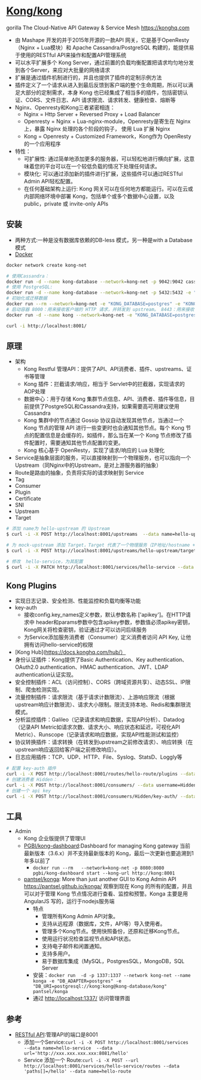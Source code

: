 # [Kong/kong](https://github.com/Kong/kong)

gorilla The Cloud-Native API Gateway & Service Mesh https://konghq.com

* 由 Mashape 开发的并于2015年开源的一款API 网关，它是基于OpenResty（Nginx + Lua模块）和 Apache Cassandra/PostgreSQL 构建的，能提供易于使用的RESTful API来操作和配置API管理系统
* 可以水平扩展多个 Kong Server，通过前置的负载均衡配置把请求均匀地分发到各个Server，来应对大批量的网络请求
* 扩展是通过插件机制进行的，并且也提供了插件的定制示例方法
* 插件定义了一个请求从进入到最后反馈到客户端的整个生命周期，所以可以满足大部分的定制需求，本身 Kong 也已经集成了相当多的插件，包括密钥认证、CORS、文件日志、API 请求限流、请求转发、健康检查、熔断等
* Nginx、Openresty和Kong三者紧密相连：
    - Nginx = Http Server + Reversed Proxy + Load Balancer
    - Openresty = Nginx + Lua-nginx-module，Openresty是寄生在 Nginx 上，暴露 Nginx 处理的各个阶段的钩子， 使用 Lua 扩展 Nginx
    - Kong = Openresty + Customized Framework，Kong作为 OpenResty 的一个应用程序
* 特性：
    - 可扩展性: 通过简单地添加更多的服务器，可以轻松地进行横向扩展，这意味着您的平台可以在一个较低负载的情况下处理任何请求。
    - 模块化: 可以通过添加新的插件进行扩展，这些插件可以通过RESTful Admin API轻松配置。
    - 在任何基础架构上运行: Kong 网关可以在任何地方都能运行。可以在云或内部网络环境中部署 Kong，包括单个或多个数据中心设置，以及 public，private 或 invite-only APIs

## 安装

* 两种方式:一种是没有数据库依赖的DB-less 模式，另一种是with a Database 模式
* [Docker](https://docs.konghq.com/install/docker/)

```sh
docker network create kong-net

# 使用Cassandra：
docker run -d --name kong-database --network=kong-net -p 9042:9042 cassandra:3
# 使用 PostgreSQL:
docker run -d --name kong-database --network=kong-net -p 5432:5432 -e "POSTGRES_USER=kong" -e "POSTGRES_DB=kong" -e "POSTGRES_PASSWORD=kong" postgres:9.6
# 初始化或迁移数据
docker run --rm --network=kong-net -e "KONG_DATABASE=postgres" -e "KONG_PG_HOST=kong-database" -e "KONG_PG_PASSWORD=kong" -e "KONG_CASSANDRA_CONTACT_POINTS=kong-database" kong:1.5.1 kong migrations bootstrap
# 启动容器 8000：用来接收客户端的 HTTP 请求，并转发到 upstream。 8443：用来接收客户端的 HTTPS 请求，并转发到 upstream。 8001：HTTP 监听的 API 管理接口。 8444：HTTPS 监听的 API 管理接口。 docker run -d --name kong \
docker run -d --name kong --network=kong-net -e "KONG_DATABASE=postgres" -e "KONG_PG_HOST=kong-database" -e "KONG_PG_PASSWORD=kong" -e "KONG_CASSANDRA_CONTACT_POINTS=kong-database" -e "KONG_PROXY_ACCESS_LOG=/dev/stdout" -e "KONG_ADMIN_ACCESS_LOG=/dev/stdout" -e "KONG_PROXY_ERROR_LOG=/dev/stderr" -e "KONG_ADMIN_ERROR_LOG=/dev/stderr" -e "KONG_ADMIN_LISTEN=0.0.0.0:8001, 0.0.0.0:8444 ssl" -p 8000:8000 -p 8443:8443 -p 8001:8001 -p 8444:8444 kong:1.5.1

curl -i http://localhost:8001/
```

## 原理

* 架构
    - Kong Restful 管理API：提供了API、API消费者、插件、upstreams、证书等管理
    - Kong 插件：拦截请求/响应，相当于 Servlet中的拦截器，实现请求的AOP处理
    - 数据中心：用于存储 Kong 集群节点信息、API、消费者、插件等信息，目前提供了PostgreSQL和Cassandra支持，如果需要高可用建议使用Cassandra
    - Kong 集群中的节点通过 Gossip 协议自动发现其他节点，当通过一个 Kong 节点的管理 API 进行一些变更时也会通知其他节点。每个 Kong 节点的配置信息是会缓存的，如插件，那么当在某一个 Kong 节点修改了插件配置时，需要通知其他节点配置的变更。
    - Kong 核心基于 OpenResty，实现了请求/响应的 Lua 处理化
* Service是抽象层面的服务，可以直接映射到一个物理服务，也可以指向一个Upstream（同Nginx中的Upstream，是对上游服务器的抽象）
* Route是路由的抽象，负责将实际的请求映射到 Service
* Tag
* Consumer
* Plugin
* Certificate
* SNI
* Upstream
* Target

```sh
# 添加 name为 hello-upstream 的 Upstream
$ curl -i -X POST http://localhost:8001/upstreams  --data name=hello-upstream

# 为 mock-upstream 添加 Target，Target 代表了一个物理服务（IP地址/hostname + port的抽象），一个Upstream可以包含多个Targets
$ curl -i -X POST http://localhost:8001/upstreams/hello-upstream/targets --data target="xxx.xxx.xxx.xxx:8081"

# 修改  hello-service，为其配置
$ curl -i -X PATCH http://localhost:8001/services/hello-service --data url='http://hello-upstream/hello'
```

## Kong Plugins

* 实现日志记录、安全检测、性能监控和负载均衡等功能
* key-auth
    - 接收config.key_names定义参数，默认参数名称 ['apikey']。在HTTP请求中 header和params参数中包含apikey参数，参数值必须apikey密钥，Kong网关将检查密钥，验证通过才可以访问后续服务
    - 为Service添加服务消费者（Consumer）定义消费者访问 API Key, 让他拥有访问hello-service的权限
* [Kong Hub](https://docs.konghq.com/hub/）
* 身份认证插件：Kong提供了Basic Authentication、Key authentication、OAuth2.0 authentication、HMAC authentication、JWT、LDAP authentication认证实现。
* 安全控制插件：ACL（访问控制）、CORS（跨域资源共享）、动态SSL、IP限制、爬虫检测实现。
* 流量控制插件：请求限流（基于请求计数限流）、上游响应限流（根据upstream响应计数限流）、请求大小限制。限流支持本地、Redis和集群限流模式。
* 分析监控插件：Galileo（记录请求和响应数据，实现API分析）、Datadog（记录API Metric如请求次数、请求大小、响应状态和延迟，可视化API Metric）、Runscope（记录请求和响应数据，实现API性能测试和监控）
* 协议转换插件：请求转换（在转发到upstream之前修改请求）、响应转换（在upstream响应返回给客户端之前修改响应）。
* 日志应用插件：TCP、UDP、HTTP、File、Syslog、StatsD、Loggly等

```sh
# 配置 key-auth 插件
curl -i -X POST http://localhost:8001/routes/hello-route/plugins --data name=key-auth
# 创建消费者 Hidden：
curl -i -X POST http://localhost:8001/consumers/ --data username=Hidden
# 创建一个 api key
curl -i -X POST http://localhost:8001/consumers/Hidden/key-auth/ --data key=ENTER_KEY_HERE
```

## 工具

* Admin
    - Kong 企业版提供了管理UI
    - [PGBI/kong-dashboard](https://github.com/PGBI/kong-dashboard):Dashboard for managing Kong gateway 当前最新版本（3.6.x）并不支持最新版本的 Kong，最后一次更新也要追溯到1年多以前了
        + `docker run --rm   --network=kong-net -p 8080:8080  pgbi/kong-dashboard start --kong-url http://kong:8001`
    - [pantsel/konga](https://github.com/pantsel/konga): More than just another GUI to Kong Admin API <https://pantsel.github.io/konga/> 观察到现在 Kong 的所有的配置，并且可以对于管理 Kong 节点情况进行查看、监控和预警。Konga 主要是用 AngularJS 写的，运行于nodejs服务端
        + 特点
            * 管理所有Kong Admin API对象。
            * 支持从远程源（数据库，文件，API等）导入使用者。
            * 管理多个Kong节点。使用快照备份，还原和迁移Kong节点。
            * 使用运行状况检查监视节点和API状态。
            * 支持电子邮件和闲置通知。
            * 支持多用户。
            * 易于数据库集成（MySQL，PostgresSQL，MongoDB，SQL Server
        + 安装：`docker run  -d -p 1337:1337 --network kong-net --name konga -e "DB_ADAPTER=postgres" -e "DB_URI=postgresql://kong:kong@kong-database/kong" pantsel/konga`
        + 通过 <http://localhost:1337/> 访问管理界面

## 参考

* [RESTful API](https://docs.konghq.com/2.0.x/admin-api/):管理API的端口是8001
    - 添加一个Service:`curl -i -X POST http://localhost:8001/services  --data name=hello-service  --data url='http://xxx.xxx.xxx.xxx:8081/hello'`
    - Service 添加一个 Route:`curl -i -X POST --url http://localhost:8001/services/hello-service/routes --data 'paths[]=/hello' --data name=hello-route`
